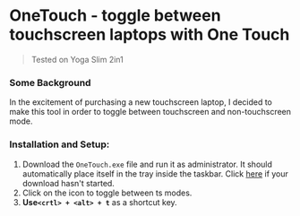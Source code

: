 # OneTouch - toggle between touchscreen laptops with One Touch
> Tested on Yoga Slim 2in1

### Some Background
In the excitement of purchasing a new touchscreen laptop, I decided to make this tool in order to toggle between touchscreen and non-touchscreen mode.

### Installation and Setup:
1. Download the `OneTouch.exe` file and run it as administrator. It should automatically place itself in the tray inside the taskbar. Click [here](https://github.com/SuzanTurner/OneTouch/blob/main/OneTouch.exe) if your download hasn't started.
2. Click on the icon to toggle between ts modes.
3. **Use`<crtl> + <alt> + t`** as a shortcut key.




